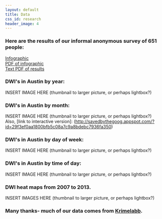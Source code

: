 ```yaml
---
layout: default
title: Data
css_id: research
header_image: 4
---
```


### Here are the results of our informal anonymous survey of 651 people:
[Infographic](/files/2014-05-08/atxssinfographic.png "infographic")    
[PDF of infographic](/files/2014-05-08/atxssinfographic.pdf "PDF results")      
[Text PDF of results](/files/2014-05-08/surveyresults.pdf "Text PDF of results")

### DWI's in Austin by year:
INSERT IMAGE HERE (thumbnail to larger picture, or perhaps lightbox?)

### DWI's in Austin by month:
INSERT IMAGE HERE (thumbnail to larger picture, or perhaps lightbox?) Also, [link to interactive version]: (http://savedbythegoog.appspot.com/?id=29f3ef0aa1800bfb5c08a7c9a8bdebc7936fa350)

### DWI's in Austin by day of week:
INSERT IMAGE HERE (thumbnail to larger picture, or perhaps lightbox?)

### DWI's in Austin by time of day:
INSERT IMAGE HERE (thumbnail to larger picture, or perhaps lightbox?)

### DWI heat maps from 2007 to 2013.  
INSERT IMAGES HERE (thumbnail to larger picture, or perhaps lightbox?)


### Many thanks- much of our data comes from <a href="http://www.krimelabb.com" target="_blank">Krimelabb</a>.
